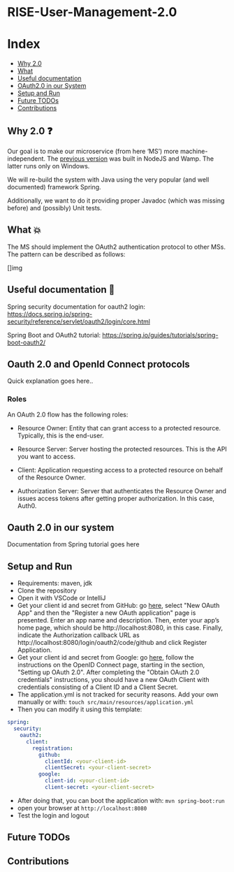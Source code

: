 # RISE-User-Management-2.0

# Index

- [Why 2.0](#why-20-question)
- [What](#what-collision)
- [Useful documentation](#useful-documentation-page_with_curl)
- [OAuth2.0 in our System](#oauth-20-in-our-system)
- [Setup and Run](#setup-and-run)
- [Future TODOs](#future-todos)
- [Contributions](#contributions)

## Why 2.0 :question:

Our goal is to make our microservice (from here ‘MS’) more machine-independent. The [previous version](https://github.com/RISE-Remote-Intranet-School-Environment/RISE-User-management) was built in NodeJS and Wamp. The latter runs only on Windows.

We will re-build the system with Java using the very popular (and well documented) framework Spring.

Additionally, we want to do it providing proper Javadoc (which was missing before) and (possibly) Unit tests.

## What :collision:

The MS should implement the OAuth2 authentication protocol to other MSs. The pattern can be described as follows:

[]img

## Useful documentation :page_with_curl:

Spring security documentation for oauth2 login:
https://docs.spring.io/spring-security/reference/servlet/oauth2/login/core.html

Spring Boot and OAuth2 tutorial:
https://spring.io/guides/tutorials/spring-boot-oauth2/

## Oauth 2.0 and OpenId Connect protocols

Quick explanation goes here..

### Roles

An OAuth 2.0 flow has the following roles:

- Resource Owner: Entity that can grant access to a protected resource. Typically, this is the end-user.

- Resource Server: Server hosting the protected resources. This is the API you want to access.

- Client: Application requesting access to a protected resource on behalf of the Resource Owner.

- Authorization Server: Server that authenticates the Resource Owner and issues access tokens after getting proper authorization. In this case, Auth0.

## Oauth 2.0 in our system

Documentation from Spring tutorial goes here

## Setup and Run

- Requirements: maven, jdk
- Clone the repository
- Open it with VSCode or IntelliJ
- Get your client id and secret from GitHub: go [here](https://github.com/settings/developers), select "New OAuth App" and then the "Register a new OAuth application" page is presented. Enter an app name and description. Then, enter your app’s home page, which should be http://localhost:8080, in this case. Finally, indicate the Authorization callback URL as http://localhost:8080/login/oauth2/code/github and click Register Application.
- Get your client id and secret from Google: go [here](https://developers.google.com/identity/protocols/OpenIDConnect), follow the instructions on the OpenID Connect page, starting in the section, "Setting up OAuth 2.0". After completing the "Obtain OAuth 2.0 credentials" instructions, you should have a new OAuth Client with credentials consisting of a Client ID and a Client Secret.
- The application.yml is not tracked for security reasons. Add your own manually or with: `touch src/main/resources/application.yml`
- Then you can modify it using this template:
```yml
spring:
  security:
    oauth2:
      client:
        registration:
          github:
            clientId: <your-client-id>
            clientSecret: <your-client-secret>
          google:
            client-id: <your-client-id>
            client-secret: <your-client-secret>
```
- After doing that, you can boot the application with: `mvn spring-boot:run`
- open your browser at `http://localhost:8080`
- Test the login and logout

## Future TODOs

## Contributions


